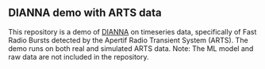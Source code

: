 ## DIANNA demo with ARTS data
This repository is a demo of [DIANNA](https://github.com/dianna-ai/dianna) on timeseries data, specifically of Fast Radio Bursts detected by the Apertif Radio Transient System (ARTS). The demo runs on both real and simulated ARTS data.
Note: The ML model and raw data are not included in the repository.
